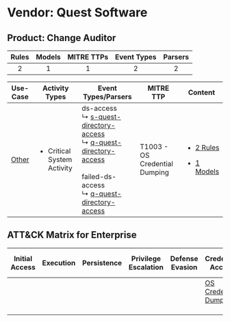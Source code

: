 Vendor: Quest Software
======================
Product: Change Auditor
-----------------------
| Rules | Models | MITRE TTPs | Event Types | Parsers |
|:-----:|:------:|:----------:|:-----------:|:-------:|
|   2   |   1    |     1      |      2      |    2    |

|                Use-Case                | Activity Types                             | Event Types/Parsers                                                                                                                                                                                                                                                                                 | MITRE TTP                         | Content                                                                                                        |
|:--------------------------------------:| ------------------------------------------ | --------------------------------------------------------------------------------------------------------------------------------------------------------------------------------------------------------------------------------------------------------------------------------------------------- | --------------------------------- | -------------------------------------------------------------------------------------------------------------- |
| [Other](../../../UseCases/uc_other.md) | <ul><li>Critical System Activity</li></ul> |  ds-access<br> ↳ [s-quest-directory-access](Parsers/parserContent_s-quest-directory-access.md)<br> ↳ [q-quest-directory-access](Parsers/parserContent_q-quest-directory-access.md)<br><br> failed-ds-access<br> ↳ [q-quest-directory-access](Parsers/parserContent_q-quest-directory-access.md)<br> | T1003 - OS Credential Dumping<br> | [<ul><li>2 Rules</li></ul><ul><li>1 Models</li></ul>](Rules_Models/r_m_quest_software_change_auditor_Other.md) |

ATT&CK Matrix for Enterprise
----------------------------
| Initial Access | Execution | Persistence | Privilege Escalation | Defense Evasion | Credential Access                                                          | Discovery | Lateral Movement | Collection | Command and Control | Exfiltration | Impact |
| -------------- | --------- | ----------- | -------------------- | --------------- | -------------------------------------------------------------------------- | --------- | ---------------- | ---------- | ------------------- | ------------ | ------ |
|                |           |             |                      |                 | [OS Credential Dumping](https://attack.mitre.org/techniques/T1003)<br><br> |           |                  |            |                     |              |        |